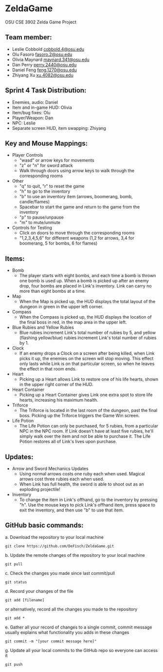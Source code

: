# ZeldaGame
OSU CSE 3902 Zelda Game Project

## Team member:
- Leslie Cobbold	cobbold.4@osu.edu
- Olu Fasoro	    fasoro.2@osu.edu
- Olivia Maynard	maynard.341@osu.edu
- Dan Perry	      perry.2440@osu.edu
- Daniel Feng     feng.1270@osu.edu
- Zhiyang Xu      xu.4082@osu.edu

## Sprint 4 Task Distribution:
- Enemies, audio: Daniel
- Item and in-game HUD: Olivia
- Item/bug fixes: Olu
- Player/Weapon: Dan
- NPC: Leslie
- Separate screen HUD, item swapping: Zhiyang

## Key and Mouse Mappings:
- Player Controls
  - "wasd" or arrow keys for movements
  - "z" or "n" for sword attack
  - Walk through doors using arrow keys to walk through the corresponding rooms
- Other
  - "q" to quit, "r" to reset the game
  - "h" to go to the inventory
  - "b" to use an inventory item (arrows, boomerang, bomb, candle/flames)
  - Spacebar to start the game and return to the game from the inventory
  - "p" to pause/unpause
  - "m" to mute/unmute
- Controls for Testing
  - Click on doors to move through the corresponding rooms
  - "1,2,3,4,5,6" for different weapons (1,2 for arrows, 3,4 for boomerang, 5 for bombs, 6 for flames)

## Items:
- Bomb
  - The player starts with eight bombs, and each time a bomb is thrown one bomb is used up. When a bomb is picked up after an enemy drop, four bombs are placed in Link's inventory. Link can carry no more than eight bombs at a time.
- Map
  - When the Map is picked up, the HUD displays the total layout of the dungeon in green in the upper left corner.
- Compass
  - When the Compass is picked up, the HUD displays the location of the final boss in red, in the map area in the upper left.
- Blue Rubies and Yellow Rubies
  - Blue rubies increment Link's total number of rubies by 5, and yellow (flashing yellow/blue) rubies increment Link's total number of rubies by 1.
- Clock
  - If an enemy drops a Clock on a screen after being killed, when Link picks it up, the enemies on the screen will stop moving. This effect only lasts while Link is on that particular screen, so when he leaves the effect in that room ends.
- Heart
  - Picking up a Heart allows Link to restore one of his life hearts, shown in the upper right corner of the HUD.
- Heart Container
  - Picking up a Heart Container gives Link one extra spot to store life hearts, increasing his maximum health.
- Triforce
  - The Triforce is located in the last room of the dungeon, past the final boss. Picking up the Triforce triggers the Game Win screen.
- Life Potion
  - The Life Potion can only be purchased, for 5 rubies, from a particular NPC in the NPC room. If Link doesn't have at least five rubies, he'll simply walk over the item and not be able to purchase it. The Life Potion restores all of Link's lives upon purchase.

## Updates:
- Arrow and Sword Mechanics Updates
  - Using normal arrows costs one ruby each when used. Magical arrows cost three rubies each when used.
  - When Link has full health, the sword is able to shoot out as an exploding projectile!
- Inventory
  - To change the item in Link's offhand, go to the inventory by pressing "h". Use the mouse keys to pick Link's offhand item, press space to exit the inventory, and then use "b" to use that item. 

## GitHub basic commands:
a. Download the repository to your local machine
```shell
git clone https://github.com/DeFisch/ZeldaGame.git
```
b. Update the remote changes of the repository to your local machine
```shell
git pull
```
c. Check the changes you made since last commit/pull
```shell
git status
```
d. Record your changes of the file
```shell
git add [filename]
```
or alternatively, record all the changes you made to the repository
```shell
git add *
```
e. Gather all your record of changes to a single commit, commit message usually explains what functionality you adds in these changes
```shell
git commit -m "[your commit message here]"
```
g. Update all your local commits to the GitHub repo so everyone can access it
```shell
git push
```
